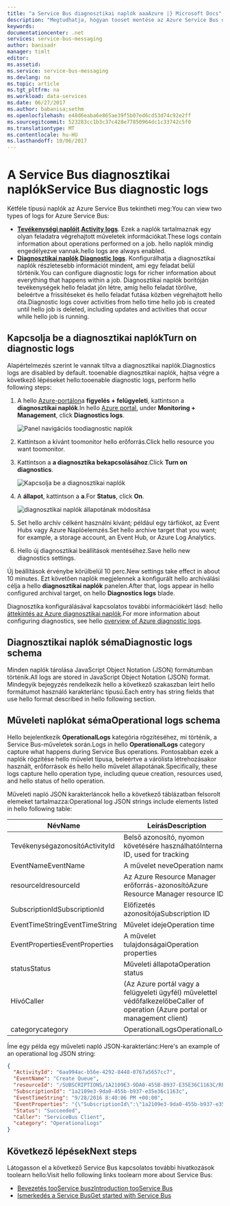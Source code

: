 ```yaml
---
title: "a Service Bus diagnosztikai naplók aaaAzure |} Microsoft Docs"
description: "Megtudhatja, hogyan tooset mentése az Azure Service Bus diagnosztikai naplókat."
keywords: 
documentationcenter: .net
services: service-bus-messaging
author: banisadr
manager: timlt
editor: 
ms.assetid: 
ms.service: service-bus-messaging
ms.devlang: na
ms.topic: article
ms.tgt_pltfrm: na
ms.workload: data-services
ms.date: 06/27/2017
ms.author: babanisa;sethm
ms.openlocfilehash: e48d6eaba6e865ae39f5b07ed6cd53d74c92e2ff
ms.sourcegitcommit: 523283cc1b3c37c428e77850964dc1c33742c5f0
ms.translationtype: MT
ms.contentlocale: hu-HU
ms.lasthandoff: 10/06/2017
---
```

# <a name="service-bus-diagnostic-logs"></a><span data-ttu-id="0dca3-103">A Service Bus diagnosztikai naplók</span><span class="sxs-lookup"><span data-stu-id="0dca3-103">Service Bus diagnostic logs</span></span>

<span data-ttu-id="0dca3-104">Kétféle típusú naplók az Azure Service Bus tekintheti meg:</span><span class="sxs-lookup"><span data-stu-id="0dca3-104">You can view two types of logs for Azure Service Bus:</span></span>
* <span data-ttu-id="0dca3-105">**[Tevékenységi naplóit](../monitoring-and-diagnostics/monitoring-overview-activity-logs.md)**.</span><span class="sxs-lookup"><span data-stu-id="0dca3-105">**[Activity logs](../monitoring-and-diagnostics/monitoring-overview-activity-logs.md)**.</span></span> <span data-ttu-id="0dca3-106">Ezek a naplók tartalmaznak egy olyan feladatra végrehajtott műveletek információkat.</span><span class="sxs-lookup"><span data-stu-id="0dca3-106">These logs contain information about operations performed on a job.</span></span> <span data-ttu-id="0dca3-107">hello naplók mindig engedélyezve vannak.</span><span class="sxs-lookup"><span data-stu-id="0dca3-107">hello logs are always enabled.</span></span>
* <span data-ttu-id="0dca3-108">**[Diagnosztikai naplók](../monitoring-and-diagnostics/monitoring-overview-of-diagnostic-logs.md)**.</span><span class="sxs-lookup"><span data-stu-id="0dca3-108">**[Diagnostic logs](../monitoring-and-diagnostics/monitoring-overview-of-diagnostic-logs.md)**.</span></span> <span data-ttu-id="0dca3-109">Konfigurálhatja a diagnosztikai naplók részletesebb információt mindent, ami egy feladat belül történik.</span><span class="sxs-lookup"><span data-stu-id="0dca3-109">You can configure diagnostic logs for richer information about everything that happens within a job.</span></span> <span data-ttu-id="0dca3-110">Diagnosztikai naplók borítóján tevékenységek hello feladat jön létre, amíg hello feladat törölve, beleértve a frissítéseket és hello feladat futása közben végrehajtott hello óta.</span><span class="sxs-lookup"><span data-stu-id="0dca3-110">Diagnostic logs cover activities from hello time hello job is created until hello job is deleted, including updates and activities that occur while hello job is running.</span></span>

## <a name="turn-on-diagnostic-logs"></a><span data-ttu-id="0dca3-111">Kapcsolja be a diagnosztikai naplók</span><span class="sxs-lookup"><span data-stu-id="0dca3-111">Turn on diagnostic logs</span></span>

<span data-ttu-id="0dca3-112">Alapértelmezés szerint le vannak tiltva a diagnosztikai naplók.</span><span class="sxs-lookup"><span data-stu-id="0dca3-112">Diagnostics logs are disabled by default.</span></span> <span data-ttu-id="0dca3-113">tooenable diagnosztikai naplók, hajtsa végre a következő lépéseket hello:</span><span class="sxs-lookup"><span data-stu-id="0dca3-113">tooenable diagnostic logs, perform hello following steps:</span></span>

1.  <span data-ttu-id="0dca3-114">A hello [Azure-portálon](https://portal.azure.com)a **figyelés + felügyeleti**, kattintson a **diagnosztikai naplók**.</span><span class="sxs-lookup"><span data-stu-id="0dca3-114">In hello [Azure portal](https://portal.azure.com), under **Monitoring + Management**, click **Diagnostics logs**.</span></span>

    ![Panel navigációs toodiagnostic naplók](./media/service-bus-diagnostic-logs/image1.png)

2. <span data-ttu-id="0dca3-116">Kattintson a kívánt toomonitor hello erőforrás.</span><span class="sxs-lookup"><span data-stu-id="0dca3-116">Click hello resource you want toomonitor.</span></span>  

3.  <span data-ttu-id="0dca3-117">Kattintson a **a diagnosztika bekapcsolásához**.</span><span class="sxs-lookup"><span data-stu-id="0dca3-117">Click **Turn on diagnostics**.</span></span>

    ![Kapcsolja be a diagnosztikai naplók](./media/service-bus-diagnostic-logs/image2.png)

4.  <span data-ttu-id="0dca3-119">A **állapot**, kattintson a **a**.</span><span class="sxs-lookup"><span data-stu-id="0dca3-119">For **Status**, click **On**.</span></span>

    ![diagnosztikai naplók állapotának módosítása](./media/service-bus-diagnostic-logs/image3.png)

5.  <span data-ttu-id="0dca3-121">Set hello archív célként használni kívánt; például egy tárfiókot, az Event Hubs vagy Azure Naplóelemzés.</span><span class="sxs-lookup"><span data-stu-id="0dca3-121">Set hello archive target that you want; for example, a storage account, an Event Hub, or Azure Log Analytics.</span></span>

6.  <span data-ttu-id="0dca3-122">Hello új diagnosztikai beállítások mentéséhez.</span><span class="sxs-lookup"><span data-stu-id="0dca3-122">Save hello new diagnostics settings.</span></span>

<span data-ttu-id="0dca3-123">Új beállítások érvénybe körülbelül 10 perc.</span><span class="sxs-lookup"><span data-stu-id="0dca3-123">New settings take effect in about 10 minutes.</span></span> <span data-ttu-id="0dca3-124">Ezt követően naplók megjelennek a konfigurált hello archiválási célja a hello **diagnosztikai naplók** panelen.</span><span class="sxs-lookup"><span data-stu-id="0dca3-124">After that, logs appear in hello configured archival target, on hello **Diagnostics logs** blade.</span></span>

<span data-ttu-id="0dca3-125">Diagnosztika konfigurálásával kapcsolatos további információkért lásd: hello [áttekintés az Azure diagnosztikai naplók](../monitoring-and-diagnostics/monitoring-overview-of-diagnostic-logs.md).</span><span class="sxs-lookup"><span data-stu-id="0dca3-125">For more information about configuring diagnostics, see hello [overview of Azure diagnostic logs](../monitoring-and-diagnostics/monitoring-overview-of-diagnostic-logs.md).</span></span>

## <a name="diagnostic-logs-schema"></a><span data-ttu-id="0dca3-126">Diagnosztikai naplók séma</span><span class="sxs-lookup"><span data-stu-id="0dca3-126">Diagnostic logs schema</span></span>

<span data-ttu-id="0dca3-127">Minden naplók tárolása JavaScript Object Notation (JSON) formátumban történik.</span><span class="sxs-lookup"><span data-stu-id="0dca3-127">All logs are stored in JavaScript Object Notation (JSON) format.</span></span> <span data-ttu-id="0dca3-128">Mindegyik bejegyzés rendelkezik hello a következő szakaszban leírt hello formátumot használó karakterlánc típusú.</span><span class="sxs-lookup"><span data-stu-id="0dca3-128">Each entry has string fields that use hello format described in hello following section.</span></span>

## <a name="operational-logs-schema"></a><span data-ttu-id="0dca3-129">Műveleti naplókat séma</span><span class="sxs-lookup"><span data-stu-id="0dca3-129">Operational logs schema</span></span>

<span data-ttu-id="0dca3-130">Hello bejelentkezik **OperationalLogs** kategória rögzítéséhez, mi történik, a Service Bus-műveletek során.</span><span class="sxs-lookup"><span data-stu-id="0dca3-130">Logs in hello **OperationalLogs** category capture what happens during Service Bus operations.</span></span> <span data-ttu-id="0dca3-131">Pontosabban ezek a naplók rögzítése hello művelet típusa, beleértve a várólista létrehozásakor használt, erőforrások és hello hello művelet állapotának.</span><span class="sxs-lookup"><span data-stu-id="0dca3-131">Specifically, these logs capture hello operation type, including queue creation, resources used, and hello status of hello operation.</span></span>

<span data-ttu-id="0dca3-132">Műveleti napló JSON karakterláncok hello a következő táblázatban felsorolt elemeket tartalmazza:</span><span class="sxs-lookup"><span data-stu-id="0dca3-132">Operational log JSON strings include elements listed in hello following table:</span></span>

<span data-ttu-id="0dca3-133">Név</span><span class="sxs-lookup"><span data-stu-id="0dca3-133">Name</span></span> | <span data-ttu-id="0dca3-134">Leírás</span><span class="sxs-lookup"><span data-stu-id="0dca3-134">Description</span></span>
------- | -------
<span data-ttu-id="0dca3-135">Tevékenységazonosító</span><span class="sxs-lookup"><span data-stu-id="0dca3-135">ActivityId</span></span> | <span data-ttu-id="0dca3-136">Belső azonosító, nyomon követésére használható</span><span class="sxs-lookup"><span data-stu-id="0dca3-136">Internal ID, used for tracking</span></span>
<span data-ttu-id="0dca3-137">EventName</span><span class="sxs-lookup"><span data-stu-id="0dca3-137">EventName</span></span> | <span data-ttu-id="0dca3-138">A művelet neve</span><span class="sxs-lookup"><span data-stu-id="0dca3-138">Operation name</span></span>           
<span data-ttu-id="0dca3-139">resourceId</span><span class="sxs-lookup"><span data-stu-id="0dca3-139">resourceId</span></span> | <span data-ttu-id="0dca3-140">Az Azure Resource Manager erőforrás-azonosító</span><span class="sxs-lookup"><span data-stu-id="0dca3-140">Azure Resource Manager resource ID</span></span>
<span data-ttu-id="0dca3-141">SubscriptionId</span><span class="sxs-lookup"><span data-stu-id="0dca3-141">SubscriptionId</span></span> | <span data-ttu-id="0dca3-142">Előfizetés azonosítója</span><span class="sxs-lookup"><span data-stu-id="0dca3-142">Subscription ID</span></span>
<span data-ttu-id="0dca3-143">EventTimeString</span><span class="sxs-lookup"><span data-stu-id="0dca3-143">EventTimeString</span></span> | <span data-ttu-id="0dca3-144">Művelet ideje</span><span class="sxs-lookup"><span data-stu-id="0dca3-144">Operation time</span></span>
<span data-ttu-id="0dca3-145">EventProperties</span><span class="sxs-lookup"><span data-stu-id="0dca3-145">EventProperties</span></span> | <span data-ttu-id="0dca3-146">A művelet tulajdonságai</span><span class="sxs-lookup"><span data-stu-id="0dca3-146">Operation properties</span></span>
<span data-ttu-id="0dca3-147">status</span><span class="sxs-lookup"><span data-stu-id="0dca3-147">Status</span></span> | <span data-ttu-id="0dca3-148">Műveleti állapota</span><span class="sxs-lookup"><span data-stu-id="0dca3-148">Operation status</span></span>
<span data-ttu-id="0dca3-149">Hívó</span><span class="sxs-lookup"><span data-stu-id="0dca3-149">Caller</span></span> | <span data-ttu-id="0dca3-150">(Az Azure portál vagy a felügyeleti ügyfél) művelettel védőfalkezelőbe</span><span class="sxs-lookup"><span data-stu-id="0dca3-150">Caller of operation (Azure portal or management client)</span></span>
<span data-ttu-id="0dca3-151">category</span><span class="sxs-lookup"><span data-stu-id="0dca3-151">category</span></span> | <span data-ttu-id="0dca3-152">OperationalLogs</span><span class="sxs-lookup"><span data-stu-id="0dca3-152">OperationalLogs</span></span>

<span data-ttu-id="0dca3-153">Íme egy példa egy műveleti napló JSON-karakterlánc:</span><span class="sxs-lookup"><span data-stu-id="0dca3-153">Here's an example of an operational log JSON string:</span></span>

```json
{
  "ActivityId": "6aa994ac-b56e-4292-8448-0767a5657cc7",
  "EventName": "Create Queue",
  "resourceId": "/SUBSCRIPTIONS/1A2109E3-9DA0-455B-B937-E35E36C1163C/RESOURCEGROUPS/DEFAULT-SERVICEBUS-CENTRALUS/PROVIDERS/MICROSOFT.SERVICEBUS/NAMESPACES/SHOEBOXEHNS-CY4001",
  "SubscriptionId": "1a2109e3-9da0-455b-b937-e35e36c1163c",
  "EventTimeString": "9/28/2016 8:40:06 PM +00:00",
  "EventProperties": "{\"SubscriptionId\":\"1a2109e3-9da0-455b-b937-e35e36c1163c\",\"Namespace\":\"shoeboxehns-cy4001\",\"Via\":\"https://shoeboxehns-cy4001.servicebus.windows.net/f8096791adb448579ee83d30e006a13e/?api-version=2016-07\",\"TrackingId\":\"5ee74c9e-72b5-4e98-97c4-08a62e56e221_G1\"}",
  "Status": "Succeeded",
  "Caller": "ServiceBus Client",
  "category": "OperationalLogs"
}
```

## <a name="next-steps"></a><span data-ttu-id="0dca3-154">Következő lépések</span><span class="sxs-lookup"><span data-stu-id="0dca3-154">Next steps</span></span>

<span data-ttu-id="0dca3-155">Látogasson el a következő Service Bus kapcsolatos további hivatkozások toolearn hello:</span><span class="sxs-lookup"><span data-stu-id="0dca3-155">Visit hello following links toolearn more about Service Bus:</span></span>

* [<span data-ttu-id="0dca3-156">Bevezetés tooService busz</span><span class="sxs-lookup"><span data-stu-id="0dca3-156">Introduction tooService Bus</span></span>](service-bus-messaging-overview.md)
* [<span data-ttu-id="0dca3-157">Ismerkedés a Service Bus</span><span class="sxs-lookup"><span data-stu-id="0dca3-157">Get started with Service Bus</span></span>](service-bus-dotnet-get-started-with-queues.md)
